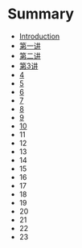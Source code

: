 # Summary

* [Introduction](README.md)
* [第一讲](chapter1.md)
* [第二讲](di-er-jiang.md)
* [第3讲](di-3-jiang.md)
* [4](4.md)
* [5](5.md)
* [6](6.md)
* [7](7.md)
* [8](8.md)
* [9](9.md)
* [10](10.md)
* 11
* 12
* 13
* 14
* 15
* 16
* 17
* 18
* 19
* 20
* 21
* 22
* 23


